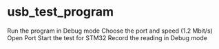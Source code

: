 # usb_test_program
Run the program in Debug mode
Choose the port and speed (1.2 Mbit/s)
Open Port
Start the test for STM32 
Record the reading in Debug mode
